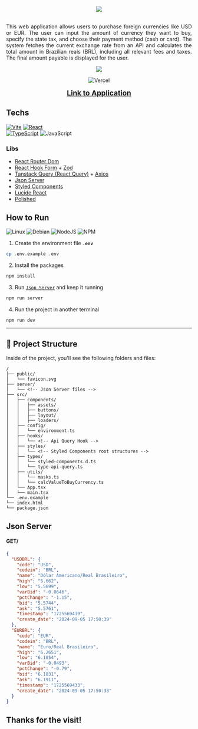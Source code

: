 <div align='center'>
<img src='https://github.com/user-attachments/assets/4d7e4eda-2923-4963-af6c-81d01c8421bb'/>

</div>

</br>

<div align='justify'>
<p>
This web application allows users to purchase foreign currencies like USD or EUR. The user can input the amount of currency they want to buy, specify the state tax, and choose their payment method (cash or card). The system fetches the current exchange rate from an API and calculates the total amount in Brazilian reais (BRL), including all relevant fees and taxes. The final amount payable is displayed for the user.
</p>
</div>

<div align='center'>

<img src='https://github.com/user-attachments/assets/83bb2281-7fbd-4c34-b951-e63aa3fc6d5f'/>

![Vercel](https://img.shields.io/badge/vercel-%23000000.svg?style=for-the-badge&logo=vercel&logoColor=white)

</div>
<div align='center'>

<a href='https://buy-money.vercel.app/' target='_blank' style='font-size: 1.2rem; font-weight: bolder'>Link to Application</a>

</div>

## Techs

[![Vite](https://img.shields.io/badge/vite-%23646CFF.svg?style=for-the-badge&logo=vite&logoColor=white)](https://vitejs.dev/guide/)
[![React](https://img.shields.io/badge/react-%2320232a.svg?style=for-the-badge&logo=react&logoColor=%2361DAFB)](https://react.dev/)
</br>
[![TypeScript](https://img.shields.io/badge/typescript-%23007ACC.svg?style=for-the-badge&logo=typescript&logoColor=white)](<(https://www.typescriptlang.org/)>)
![JavaScript](https://img.shields.io/badge/javascript-%23323330.svg?style=for-the-badge&logo=javascript&logoColor=%23F7DF1E)

### Libs

- [React Router Dom](https://reactrouter.com/en/main)
- [React Hook Form](https://react-hook-form.com/) + [Zod](https://zod.dev/)
- [Tanstack Query (React Query)](https://tanstack.com/query/latest) + [Axios](https://axios-http.com/docs/intro)
- [Json Server](https://www.npmjs.com/package/json-server)
- [Styled Components](https://styled-components.com/)
- [Lucide React](https://lucide.dev/guide/packages/lucide-react)
- [Polished](https://polished.js.org/)

## How to Run

![Linux](https://img.shields.io/badge/Linux-FCC624?style=for-the-badge&logo=linux&logoColor=black)
![Debian](https://img.shields.io/badge/Debian-A81D33?style=for-the-badge&logo=debian&logoColor=white)
![NodeJS](https://img.shields.io/badge/node.js-6DA55F?style=for-the-badge&logo=node.js&logoColor=white)
![NPM](https://img.shields.io/badge/NPM-%23CB3837.svg?style=for-the-badge&logo=npm&logoColor=white)

1. Create the environment file **`.env`**

```bash
cp .env.example .env
```

2. Install the packages

```bash
npm install
```

3. Run [`Json Server`](#json-server) and keep it running

```bash
npm run server
```

4. Run the project in another terminal

```bash
npm run dev
```

---

## 🚀 Project Structure

Inside of the project, you'll see the following folders and files:

```text
/
├── public/
│   └── favicon.svg
├── server/
│   └── <!-- Json Server files -->
├── src/
│   ├── components/
│   │   ├── assets/
│   │   ├── buttons/
│   │   ├── layout/
│   │   ├── loaders/
│   ├── config/
│   │   └── environment.ts
│   ├── hooks/
│   │   └── <!-- Api Query Hook -->
│   ├── styles/
│   │   └── <!-- Styled Components root structures -->
│   ├── types/
│   │   └── styled-components.d.ts
│   │   └── type-api-query.ts
│   ├── utils/
│   │   └── masks.ts
│   │   └── calcValueToBuyCurrency.ts
│   └── App.tsx
│   └── main.tsx
└── .env.example
└── index.html
└── package.json
```

## Json Server

#### GET/

```json
{
  "USDBRL": {
    "code": "USD",
    "codein": "BRL",
    "name": "Dólar Americano/Real Brasileiro",
    "high": "5.662",
    "low": "5.5699",
    "varBid": "-0.0646",
    "pctChange": "-1.15",
    "bid": "5.5744",
    "ask": "5.5761",
    "timestamp": "1725569439",
    "create_date": "2024-09-05 17:50:39"
  },
  "EURBRL": {
    "code": "EUR",
    "codein": "BRL",
    "name": "Euro/Real Brasileiro",
    "high": "6.2651",
    "low": "6.1854",
    "varBid": "-0.0493",
    "pctChange": "-0.79",
    "bid": "6.1831",
    "ask": "6.1911",
    "timestamp": "1725569433",
    "create_date": "2024-09-05 17:50:33"
  }
}
```

<h2>Thanks for the visit!</h2>
